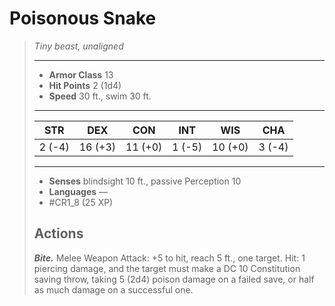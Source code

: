 # Poisonous Snake
>*Tiny beast, unaligned*
>___
>- **Armor Class** 13
>- **Hit Points** 2 (1d4)
>- **Speed** 30 ft., swim 30 ft.
>___
>|STR|DEX|CON|INT|WIS|CHA|
>|:---:|:---:|:---:|:---:|:---:|:---:|
>|2 (-4)|16 (+3)|11 (+0)|1 (-5)|10 (+0)|3 (-4)|
>___
>- **Senses** blindsight 10 ft., passive Perception 10
>- **Languages** —
>- #CR1_8 (25 XP)
>## Actions
>***Bite.*** Melee Weapon Attack: +5 to hit, reach 5 ft., one target. Hit: 1 piercing damage, and the target must make a DC 10 Constitution saving throw, taking 5 (2d4) poison damage on a failed save, or half as much damage on a successful one.